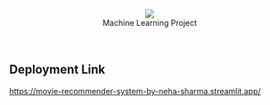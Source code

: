 <div align="center">
    <img src="https://readme-typing-svg.herokuapp.com/?font=Righteous&size=35&center=true&vCenter=true&width=500&height=70&duration=4000&lines=Movie+Recommendation+System;" />
  <br>
  Machine Learning Project

</div>

<br>
<br>

## Deployment Link
https://movie-recommender-system-by-neha-sharma.streamlit.app/

